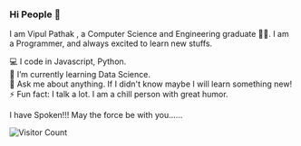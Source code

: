 ### Hi People 👋

I am Vipul Pathak , a Computer Science and Engineering graduate 🧑‍🎓. I am a Programmer, and always excited to learn new stuffs.

💻 I code in Javascript, Python.</br>
🌱 I’m currently learning Data Science.</br>
💬 Ask me about anything. If I didn't know maybe I will learn something new!</br>
⚡ Fun fact:  I talk a lot. I am a chill person with great humor.</br>

I have Spoken!!! May the force be with you......

![Visitor Count](https://profile-counter.glitch.me/{vipulpathak113}/count.svg)
